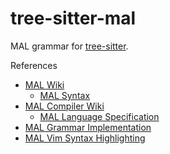 # tree-sitter-mal

MAL grammar for [tree-sitter](https://github.com/tree-sitter/tree-sitter).

References
- [MAL Wiki](https://github.com/mal-lang/mal-documentation/wiki)
  - [MAL Syntax](https://github.com/mal-lang/mal-documentation/wiki/MAL-Syntax)
- [MAL Compiler Wiki](https://github.com/mal-lang/malcompiler/wiki/)
  - [MAL Language Specification](https://github.com/mal-lang/malcompiler/wiki/MAL-language-specification)
- [MAL Grammar Implementation](https://github.com/mal-lang/mal-toolbox/blob/main/maltoolbox/language/compiler/mal.g4)
- [MAL Vim Syntax Highlighting](https://github.com/nkakouros-original/mal.vim)
